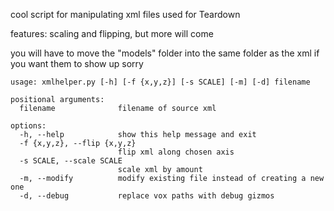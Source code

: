 cool script for manipulating xml files used for Teardown

features: scaling and flipping, but more will come

you will have to move the "models" folder into the same folder as the xml if you want them to show up sorry
```
usage: xmlhelper.py [-h] [-f {x,y,z}] [-s SCALE] [-m] [-d] filename

positional arguments:
  filename              filename of source xml

options:
  -h, --help            show this help message and exit
  -f {x,y,z}, --flip {x,y,z}
                        flip xml along chosen axis
  -s SCALE, --scale SCALE
                        scale xml by amount
  -m, --modify          modify existing file instead of creating a new one
  -d, --debug           replace vox paths with debug gizmos
```

